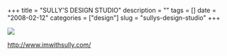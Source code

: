 +++
title = "SULLY'S DESIGN STUDIO"
description = ""
tags = []
date = "2008-02-12"
categories = ["design"]
slug = "sullys-design-studio"
+++


 

  <div id="screens-thumbs" class="clearfix">
    <div class="txt-center" id="design-submission"><a href="http://www.imwithsully.com/"><img id='bluga-thumbnail-1164' class='bluga-thumbnail large' src='//media.konigi.com/bluga/
wt47f3ab10e228c_0.jpg'/></a></div>  
  </div>   
<p><a href="http://www.imwithsully.com/">http://www.imwithsully.com/</a></p>





